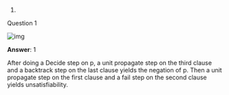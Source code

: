 1.

Question 1



![img](https://d3c33hcgiwev3.cloudfront.net/imageAssetProxy.v1/DpzoQJY0EeidywoXwxSw6A_8c2430f162cbbec7872f5144f463c72b_cdcl.jpg?expiry=1604188800000&hmac=KrJMzFG7ntsKGGXDsf91dPVv7OKXtraKK67wqJlL5HM)



**Answer**: 1

After doing a Decide step on p, a unit propagate step on the third clause and a backtrack step on the last clause yields the negation of p. Then a unit propagate step on the first clause and a fail step on the second clause yields unsatisfiability.